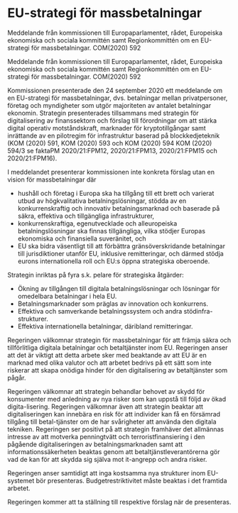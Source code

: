 # EU-strategi för massbetalningar

Meddelande från kommissionen till Europaparlamentet, rådet, Europeiska ekonomiska och sociala kommittén samt Regionkommittén om en EU-strategi för massbetalningar. COM(2020) 592

Meddelande från kommissionen till Europaparlamentet, rådet, Europeiska ekonomiska och sociala kommittén samt Regionkommittén om en EU-strategi för massbetalningar. COM(2020) 592

Kommissionen presenterade den 24 september 2020 ett meddelande om en EU-strategi för massbetalningar, dvs. betalningar mellan privatpersoner, företag och myndigheter som utgör majoriteten av antalet betalningar ekonomin. Strategin presenterades tillsammans med strategin för digitalisering av finanssektorn och förslag till förordningar om att stärka digital operativ motståndskraft, marknader för kryptotillgångar samt inrättande av en pilotregim för infrastruktur baserad på blockkedjeteknik (KOM (2020) 591, KOM (2020) 593 och KOM (2020) 594 KOM (2020) 594/3 se faktaPM 2020/21:FPM12, 2020/21:FPM13, 2020/21:FPM15 och 2020/21:FPM16).

I meddelandet presenterar kommissionen inte konkreta förslag utan en vision för massbetalningar där

* hushåll och företag i Europa ska ha tillgång till ett brett och varierat utbud av högkvalitativa betalningslösningar, stödda av en konkurrenskraftig och innovativ betalningsmarknad och baserade på säkra, effektiva och tillgängliga infrastrukturer,
* konkurrenskraftiga, egenutvecklade och alleuropeiska betalningslösningar ska finnas tillgängliga, vilka stödjer Europas ekonomiska och finansiella suveränitet, och
* EU ska bidra väsentligt till att förbättra gränsöverskridande betalningar till jurisdiktioner utanför EU, inklusive remitteringar, och därmed stödja eurons internationella roll och EU:s öppna strategiska oberoende.

Strategin inriktas på fyra s.k. pelare för strategiska åtgärder:

* Ökning av tillgången till digitala betalningslösningar och lösningar för omedelbara betalningar i hela EU.
* Betalningsmarknader som präglas av innovation och konkurrens.
* Effektiva och samverkande betalningssystem och andra stödinfra-strukturer.
* Effektiva internationella betalningar, däribland remitteringar.

Regeringen välkomnar strategin för massbetalningar för att främja säkra och tillförlitliga digitala betalningar och betaltjänster inom EU. Regeringen anser att det är viktigt att detta arbete sker med beaktande av att EU är en marknad med olika valutor och att arbetet bedrivs på ett sätt som inte riskerar att skapa onödiga hinder för den digitalisering av betaltjänster som pågår.

Regeringen välkomnar att strategin behandlar behovet av skydd för konsumenter med anledning av nya risker som kan uppstå till följd av ökad digita-lisering. Regeringen välkomnar även att strategin beaktar att digitaliseringen kan innebära en risk för att individer kan få en försämrad tillgång till betal-tjänster om de har svårigheter att använda den digitala tekniken. Regeringen ser positivt på att strategin framhäver det allmännas intresse av att motverka penningtvätt och terroristfinansiering i den pågående digitaliseringen av betalningsmarknaden samt att informationssäkerheten beaktas genom att betaltjänstleverantörerna gör vad de kan för att skydda sig själva mot it-angrepp och andra risker.

Regeringen anser samtidigt att inga kostsamma nya strukturer inom EU-systemet bör presenteras. Budgetrestriktivitet måste beaktas i det framtida arbetet.

Regeringen kommer att ta ställning till respektive förslag när de presenteras.
